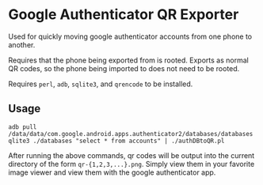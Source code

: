 # Google Authenticator QR Exporter

Used for quickly moving google authenticator accounts from one phone
to another.

Requires that the phone being exported from is rooted. Exports as
normal QR codes, so the phone being imported to does not need to be
rooted.

Requires `perl`, `adb`, `sqlite3`, and `qrencode` to be installed.

## Usage

    adb pull /data/data/com.google.android.apps.authenticator2/databases/databases
    qlite3 ./databases "select * from accounts" | ./authDBtoQR.pl

After running the above commands, qr codes will be output into the
current directory of the form `qr-{1,2,3,...}.png`. Simply view them
in your favorite image viewer and view them with the google
authenticator app.
